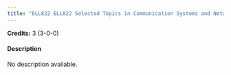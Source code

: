 ```yaml
---
title: "ELL822 ELL822 Selected Topics in Communication Systems and Networking-II"
---
```

**Credits:** 3 (3-0-0)

#### Description
No description available.